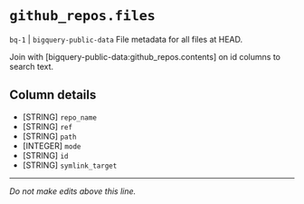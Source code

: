 # `github_repos.files`
`bq-1` | `bigquery-public-data`
File metadata for all files at HEAD.

Join with [bigquery-public-data:github_repos.contents] on id columns to search text.

## Column details
* [STRING]    `repo_name`
* [STRING]    `ref`
* [STRING]    `path`
* [INTEGER]   `mode`
* [STRING]    `id`
* [STRING]    `symlink_target`

-------------------------------------------------------------------------------
*Do not make edits above this line.*
